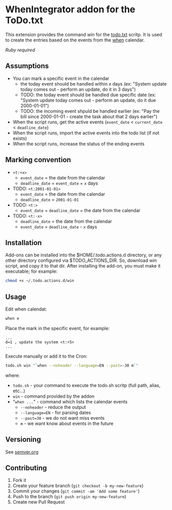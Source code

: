 # WhenIntegrator addon for the ToDo.txt
  
This extension provides the command *win* for the [todo.txt][todotxt] scritp.
It is used to create the entries based on the events from the [when][when] 
calendar.

*Ruby required*

## Assumptions

* You can mark a specific event in the calendar
  * the today event should be handled within x days (ex: "System update today 
    comes out - perform an update, do it in 3 days")
  * TODO: the today event should be handled due specific date (ex: "System 
    update today comes out - perform an update, do it due 2000-01-01")
  * TODO: the incoming event shpuld be handled earlier (ex: "Pay the bill since
    2000-01-01 - create the task about that 2 days earlier")
* When the script runs, get the active events (`event_date` &lt; `current_date` 
  &lt; `deadline_date`)
* When the script runs, import the active events into the todo list (if not exists)
* When the script runs, increase the status of the ending events

## Marking convention

* `<t:+x>` 
  * `event_date` = the date from the calendar
  * `deadline_date` = `event_date` + `x` days
* TODO: `<t:2001-01-01>`
  * `event_date` = the date from the calendar
  * `deadline_date` = `2001-01-01`
* TODO: `<t:>`
  * `event_date` = `deadline_date` = the date from the calendar
* TODO: `<t:-x>`
  * `deadline_date` = the date from the calendar
  * `event_date` = `deadline_date` - `x` days

## Installation

Add-ons can be installed into the $HOME/.todo.actions.d directory, or any other 
directory configured via $TODO_ACTIONS_DIR. 
So, download *win* script, and copy it to that dir.
After installing the add-on, you must make it executable; for example:

```bash
chmod +x ~/.todo.actions.d/win
```

## Usage

Edit when calendat:

```bash
when e
```

Place the mark in the specific event, for example:

```
...
d=1 , update the system <t:+5>
...
```

Execute manually or add it to the Cron:

```bash
todo.sh win "`when --noheader --language=EN --past=-30 m`"
```

where:
* `todo.sh` - your command to execute the todo.sh scritp (full path, alias, etc...)
* `win` - command provided by the addon
* "`when ...`" - command which lists the calendar events
  * `--noheader` - reduce the output
  * `--language=EN` - for parsing dates
  * `--past=30` - we do not want miss events
  * `m` - we want know about events in the future

## Versioning

See [semver.org][semver]

## Contributing

1. Fork it
2. Create your feature branch (`git checkout -b my-new-feature`)
3. Commit your changes (`git commit -am 'Add some feature'`)
4. Push to the branch (`git push origin my-new-feature`)
5. Create new Pull Request

[todotxt]: https://github.com/ginatrapani/todo.txt-cli
[when]: http://www.lightandmatter.com/when/when.html
[semver]: http://semver.org/
